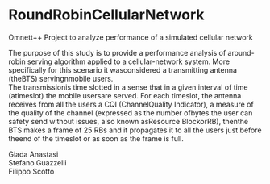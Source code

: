 # RoundRobinCellularNetwork
Omnett++ Project to analyze performance of a simulated cellular network

The purpose of this study is to provide a performance analysis of around-robin serving
algorithm applied to a cellular-network system.  More specifically for this scenario
it wasconsidered a transmitting antenna (theBTS) servingnmobile users.  
The transmissionis time slotted in a sense that in a given interval of time (atimeslot) the mobile usersare served. 
For each timeslot, the antenna receives from all the users a CQI (ChannelQuality Indicator), a measure of the quality of the channel 
(expressed as the number ofbytes the user can safety send without issues, also known asResource BlockorRB),
thenthe BTS makes a frame of 25 RBs and it propagates it to all the users just before theend of the timeslot or as soon as the frame is full.

Giada Anastasi  
Stefano Guazzelli  
Filippo Scotto  


